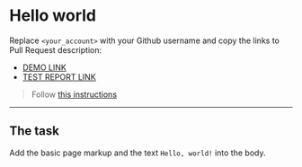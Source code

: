 # Hello world
Replace `<your_account>` with your Github username and copy the links to Pull Request description:
- [DEMO LINK](https://zhenia-verbitskaya.github.io/layout_hello-world/)
- [TEST REPORT LINK](https://zhenia-verbitskaya.github.io/layout_hello-world/report/html_report/)

> Follow [this instructions](https://github.com/mate-academy/layout_task-guideline#how-to-solve-the-layout-tasks-on-github)
___

## The task 
Add the basic page markup and the text `Hello, world!` into the body.
